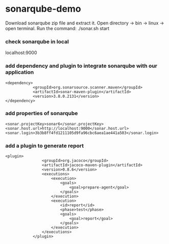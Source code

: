 # sonarqube-demo

 Download sonarqube zip file and extract it.
 Open directory -> bin -> linux -> open terminal.
 Run the command: ./sonar.sh start
 
### check sonarqube in local
 localhost:9000

### add dependency and plugin to integrate sonarqube with our application
```
<dependency>
			<groupId>org.sonarsource.scanner.maven</groupId>
			<artifactId>sonar-maven-plugin</artifactId>
			<version>3.8.0.2131</version>
</dependency>
```

### add properties of sonarqube
```
<sonar.projectKey>sonar6</sonar.projectKey>
<sonar.host.url>http://localhost:9000</sonar.host.url>
<sonar.login>3b3b8ff4fd1211105d9fa96cbc6aea1ae441a503</sonar.login>
```

### add a plugin to generate report
```
<plugin>
				<groupId>org.jacoco</groupId>
				<artifactId>jacoco-maven-plugin</artifactId>
				<version>0.8.6</version>
				<executions>
					<execution>
						<goals>
							<goal>prepare-agent</goal>
						</goals>
					</execution>
					<execution>
						<id>report</id>
						<phase>test</phase>
						<goals>
							<goal>report</goal>
						</goals>
					</execution>
				</executions>
			</plugin>
```


